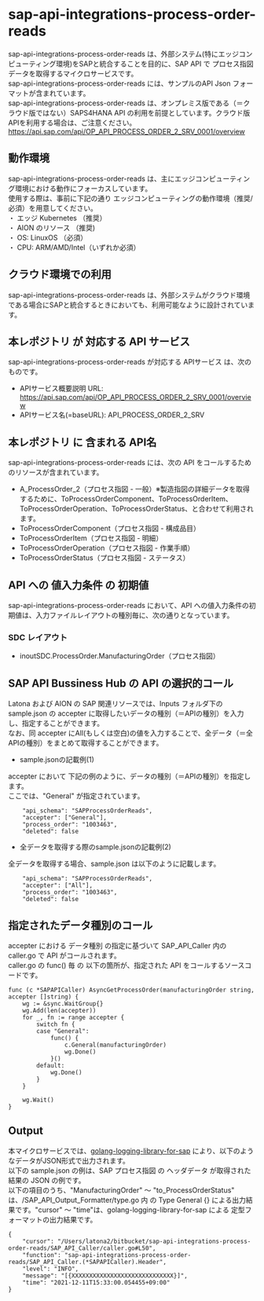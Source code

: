 # sap-api-integrations-process-order-reads
sap-api-integrations-process-order-reads は、外部システム(特にエッジコンピューティング環境)をSAPと統合することを目的に、SAP API で プロセス指図データを取得するマイクロサービスです。    
sap-api-integrations-process-order-reads には、サンプルのAPI Json フォーマットが含まれています。   
sap-api-integrations-process-order-reads は、オンプレミス版である（＝クラウド版ではない）SAPS4HANA API の利用を前提としています。クラウド版APIを利用する場合は、ご注意ください。   
https://api.sap.com/api/OP_API_PROCESS_ORDER_2_SRV_0001/overview  

## 動作環境  
sap-api-integrations-process-order-reads は、主にエッジコンピューティング環境における動作にフォーカスしています。  
使用する際は、事前に下記の通り エッジコンピューティングの動作環境（推奨/必須）を用意してください。  
・ エッジ Kubernetes （推奨）    
・ AION のリソース （推奨)    
・ OS: LinuxOS （必須）    
・ CPU: ARM/AMD/Intel（いずれか必須）　　

## クラウド環境での利用
sap-api-integrations-process-order-reads は、外部システムがクラウド環境である場合にSAPと統合するときにおいても、利用可能なように設計されています。  

## 本レポジトリ が 対応する API サービス
sap-api-integrations-process-order-reads が対応する APIサービス は、次のものです。

* APIサービス概要説明 URL: https://api.sap.com/api/OP_API_PROCESS_ORDER_2_SRV_0001/overview    
* APIサービス名(=baseURL): API_PROCESS_ORDER_2_SRV

## 本レポジトリ に 含まれる API名
sap-api-integrations-process-order-reads には、次の API をコールするためのリソースが含まれています。  

* A_ProcessOrder_2（プロセス指図 - 一般）※製造指図の詳細データを取得するために、ToProcessOrderComponent、ToProcessOrderItem、ToProcessOrderOperation、ToProcessOrderStatus、と合わせて利用されます。
* ToProcessOrderComponent（プロセス指図 - 構成品目）
* ToProcessOrderItem（プロセス指図 - 明細）
* ToProcessOrderOperation（プロセス指図 - 作業手順）
* ToProcessOrderStatus（プロセス指図 - ステータス）

## API への 値入力条件 の 初期値
sap-api-integrations-process-order-reads において、API への値入力条件の初期値は、入力ファイルレイアウトの種別毎に、次の通りとなっています。  

### SDC レイアウト

* inoutSDC.ProcessOrder.ManufacturingOrder（プロセス指図）


## SAP API Bussiness Hub の API の選択的コール

Latona および AION の SAP 関連リソースでは、Inputs フォルダ下の sample.json の accepter に取得したいデータの種別（＝APIの種別）を入力し、指定することができます。  
なお、同 accepter にAll(もしくは空白)の値を入力することで、全データ（＝全APIの種別）をまとめて取得することができます。  

* sample.jsonの記載例(1)  

accepter において 下記の例のように、データの種別（＝APIの種別）を指定します。  
ここでは、"General" が指定されています。

```
	"api_schema": "SAPProcessOrderReads",
	"accepter": ["General"],
	"process_order": "1003463",
	"deleted": false
```
  
* 全データを取得する際のsample.jsonの記載例(2)  

全データを取得する場合、sample.json は以下のように記載します。  
```
	"api_schema": "SAPProcessOrderReads",
	"accepter": ["All"],
	"process_order": "1003463",
	"deleted": false
```

## 指定されたデータ種別のコール

accepter における データ種別 の指定に基づいて SAP_API_Caller 内の caller.go で API がコールされます。  
caller.go の func() 毎 の 以下の箇所が、指定された API をコールするソースコードです。  

```
func (c *SAPAPICaller) AsyncGetProcessOrder(manufacturingOrder string, accepter []string) {
	wg := &sync.WaitGroup{}
	wg.Add(len(accepter))
	for _, fn := range accepter {
		switch fn {
		case "General":
			func() {
				c.General(manufacturingOrder)
				wg.Done()
			}()
		default:
			wg.Done()
		}
	}

	wg.Wait()
}
```
## Output  
本マイクロサービスでは、[golang-logging-library-for-sap](https://github.com/latonaio/golang-logging-library-for-sap) により、以下のようなデータがJSON形式で出力されます。  
以下の sample.json の例は、SAP プロセス指図 の ヘッダデータ が取得された結果の JSON の例です。  
以下の項目のうち、"ManufacturingOrder" ～ "to_ProcessOrderStatus" は、/SAP_API_Output_Formatter/type.go 内 の Type General {} による出力結果です。"cursor" ～ "time"は、golang-logging-library-for-sap による 定型フォーマットの出力結果です。  

```
{
	"cursor": "/Users/latona2/bitbucket/sap-api-integrations-process-order-reads/SAP_API_Caller/caller.go#L50",
	"function": "sap-api-integrations-process-order-reads/SAP_API_Caller.(*SAPAPICaller).Header",
	"level": "INFO",
	"message": "[{XXXXXXXXXXXXXXXXXXXXXXXXXXXXX}]",
	"time": "2021-12-11T15:33:00.054455+09:00"
}
```
